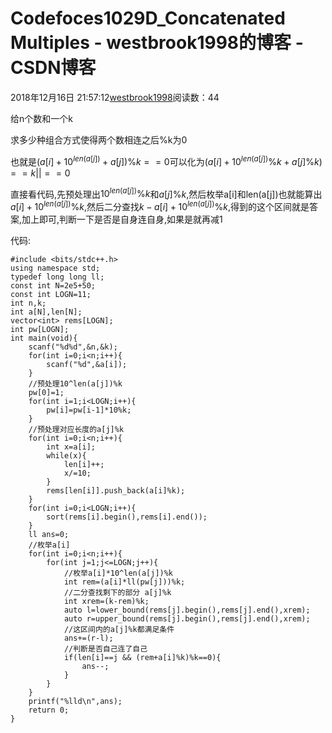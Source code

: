 # Codefoces1029D_Concatenated Multiples - westbrook1998的博客 - CSDN博客





2018年12月16日 21:57:12[westbrook1998](https://me.csdn.net/westbrook1998)阅读数：44








给n个数和一个k

求多少种组合方式使得两个数相连之后%k为0

也就是$(a[i]+10^{len(a[j])}+a[j])\%k==0$可以化为$(a[i]+10^{len(a[j])}\%k+a[j]\%k)==k || ==0$

直接看代码,先预处理出$10^{len(a[j])}\%k$和$a[j]\%k$,然后枚举a[i]和len(a[j])也就能算出$a[i]+10^{len(a[j])}\%k$,然后二分查找$k-a[i]+10^{len(a[j])}\%k$,得到的这个区间就是答案,加上即可,判断一下是否是自身连自身,如果是就再减1

代码:
```
#include <bits/stdc++.h>
using namespace std;
typedef long long ll;
const int N=2e5+50;
const int LOGN=11;
int n,k;
int a[N],len[N];
vector<int> rems[LOGN];
int pw[LOGN];
int main(void){
    scanf("%d%d",&n,&k);
    for(int i=0;i<n;i++){
        scanf("%d",&a[i]);
    }
    //预处理10^len(a[j])%k
    pw[0]=1;
    for(int i=1;i<LOGN;i++){
        pw[i]=pw[i-1]*10%k;
    }
    //预处理对应长度的a[j]%k
    for(int i=0;i<n;i++){
        int x=a[i];
        while(x){
            len[i]++;
            x/=10;
        }
        rems[len[i]].push_back(a[i]%k);
    }
    for(int i=0;i<LOGN;i++){
        sort(rems[i].begin(),rems[i].end());
    }
    ll ans=0;
    //枚举a[i]
    for(int i=0;i<n;i++){
        for(int j=1;j<=LOGN;j++){
            //枚举a[i]*10^len(a[j])%k
            int rem=(a[i]*ll(pw[j]))%k;
            //二分查找剩下的部分 a[j]%k
            int xrem=(k-rem)%k;
            auto l=lower_bound(rems[j].begin(),rems[j].end(),xrem);
            auto r=upper_bound(rems[j].begin(),rems[j].end(),xrem);
            //这区间内的a[j]%k都满足条件
            ans+=(r-l);
            //判断是否自己连了自己
            if(len[i]==j && (rem+a[i]%k)%k==0){
                ans--;
            }
        }
    }
    printf("%lld\n",ans);
    return 0;
}
```




